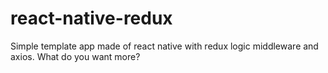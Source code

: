 # react-native-redux
Simple template app made of react native with redux logic middleware and axios. What do you want more?
